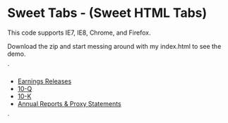 <h1>Sweet Tabs - (Sweet HTML Tabs)</h1>

<p>This code supports IE7, IE8, Chrome, and Firefox.</p>

<p>Download the zip and start messing around with my index.html to see the demo.</p>

`<ul id="btabs">
<li class="first active">
<a href="phoenix.zhtml?c=179808&amp;p=irol-earningsreleases">Earnings Releases</a></li>
<li><a href="phoenix.zhtml?c=179808&amp;p=irol-10q">10-Q</a></li>
<li><a href="phoenix.zhtml?c=179808&amp;p=irol-10k">10-K</a></li>
<li><a href="phoenix.zhtml?c=179808&amp;p=proxy">Annual Reports &amp; Proxy Statements</a></li>
</ul>`
